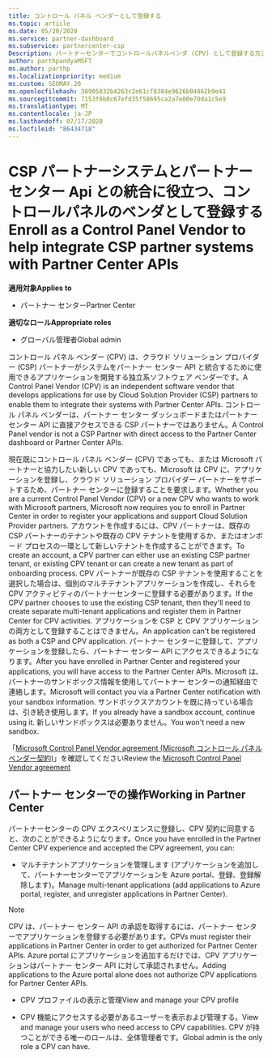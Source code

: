 ```yaml
---
title: コントロール パネル ベンダーとして登録する
ms.topic: article
ms.date: 05/20/2020
ms.service: partner-dashboard
ms.subservice: partnercenter-csp
Description: パートナーセンターでコントロールパネルベンダ (CPV) として登録する方法について説明します。
author: parthpandyaMSFT
ms.author: parthp
ms.localizationpriority: medium
ms.custom: SEOMAY.20
ms.openlocfilehash: 38905832b4263c2e61cf8384e9626b04862b9e41
ms.sourcegitcommit: 7153f0b8c67efd35f58695ca2a7e00e70da1c5e9
ms.translationtype: MT
ms.contentlocale: ja-JP
ms.lasthandoff: 07/17/2020
ms.locfileid: "86434718"
---
```

# <a name="enroll-as-a-control-panel-vendor-to-help-integrate-csp-partner-systems-with-partner-center-apis"></a><span data-ttu-id="900e8-103">CSP パートナーシステムとパートナーセンター Api との統合に役立つ、コントロールパネルのベンダとして登録する</span><span class="sxs-lookup"><span data-stu-id="900e8-103">Enroll as a Control Panel Vendor to help integrate CSP partner systems with Partner Center APIs</span></span>

<span data-ttu-id="900e8-104">**適用対象**</span><span class="sxs-lookup"><span data-stu-id="900e8-104">**Applies to**</span></span>

- <span data-ttu-id="900e8-105">パートナー センター</span><span class="sxs-lookup"><span data-stu-id="900e8-105">Partner Center</span></span>

<span data-ttu-id="900e8-106">**適切なロール**</span><span class="sxs-lookup"><span data-stu-id="900e8-106">**Appropriate roles**</span></span>

- <span data-ttu-id="900e8-107">グローバル管理者</span><span class="sxs-lookup"><span data-stu-id="900e8-107">Global admin</span></span>

<span data-ttu-id="900e8-108">コントロール パネル ベンダー (CPV) は、クラウド ソリューション プロバイダー (CSP) パートナーがシステムをパートナー センター API と統合するために使用できるアプリケーションを開発する独立系ソフトウェア ベンダーです。</span><span class="sxs-lookup"><span data-stu-id="900e8-108">A Control Panel Vendor (CPV) is an independent software vendor that develops applications for use by Cloud Solution Provider (CSP) partners to enable them to integrate their systems with Partner Center APIs.</span></span> <span data-ttu-id="900e8-109">コントロール パネル ベンダーは、パートナー センター ダッシュボードまたはパートナー センター API に直接アクセスできる CSP パートナーではありません。</span><span class="sxs-lookup"><span data-stu-id="900e8-109">A Control Panel vendor is not a CSP Partner with direct access to the Partner Center dashboard or Partner Center APIs.</span></span>

<span data-ttu-id="900e8-110">現在既にコントロール パネル ベンダー (CPV) であっても、または Microsoft パートナーと協力したい新しい CPV であっても、Microsoft は CPV に、アプリケーションを登録し、クラウド ソリューション プロバイダー パートナーをサポートするため、パートナー センターに登録することを要求します。</span><span class="sxs-lookup"><span data-stu-id="900e8-110">Whether you are a current Control Panel Vendor (CPV) or a new CPV who wants to work with Microsoft partners, Microsoft now requires you to enroll in Partner Center in order to register your applications and support Cloud Solution Provider partners.</span></span> <span data-ttu-id="900e8-111">アカウントを作成するには、CPV パートナーは、既存の CSP パートナーのテナントや既存の CPV テナントを使用するか、またはオンボード プロセスの一環として新しいテナントを作成することができます。</span><span class="sxs-lookup"><span data-stu-id="900e8-111">To create an account, a CPV partner can either use an existing CSP partner tenant, or existing CPV tenant or can create a new tenant as part of onboarding process.</span></span> <span data-ttu-id="900e8-112">CPV パートナーが既存の CSP テナントを使用することを選択した場合は、個別のマルチテナントアプリケーションを作成し、それらを CPV アクティビティのパートナーセンターに登録する必要があります。</span><span class="sxs-lookup"><span data-stu-id="900e8-112">If the CPV partner chooses to use the existing CSP tenant, then they'll need to create separate multi-tenant applications and register them in Partner Center for CPV activities.</span></span> <span data-ttu-id="900e8-113">アプリケーションを CSP と CPV アプリケーションの両方として登録することはできません。</span><span class="sxs-lookup"><span data-stu-id="900e8-113">An application can't be registered as both a CSP and CPV application.</span></span> <span data-ttu-id="900e8-114">パートナー センターに登録して、アプリケーションを登録したら、パートナー センター API にアクセスできるようになります。</span><span class="sxs-lookup"><span data-stu-id="900e8-114">After you have enrolled in Partner Center and registered your applications, you will have access to the Partner Center APIs.</span></span>  <span data-ttu-id="900e8-115">Microsoft は、パートナーのサンドボックス情報を使用してパートナー センターの通知経由で連絡します。</span><span class="sxs-lookup"><span data-stu-id="900e8-115">Microsoft will contact you via a Partner Center notification with your sandbox information.</span></span> <span data-ttu-id="900e8-116">サンドボックスアカウントを既に持っている場合は、引き続き使用します。</span><span class="sxs-lookup"><span data-stu-id="900e8-116">If you already have a sandbox account, continue using it.</span></span> <span data-ttu-id="900e8-117">新しいサンドボックスは必要ありません。</span><span class="sxs-lookup"><span data-stu-id="900e8-117">You won't need a new sandbox.</span></span>

<span data-ttu-id="900e8-118">「[Microsoft Control Panel Vendor agreement (Microsoft コントロール パネル ベンダー契約)](https://go.microsoft.com/fwlink/?linkid=2055198)」を確認してください</span><span class="sxs-lookup"><span data-stu-id="900e8-118">Review the [Microsoft Control Panel Vendor agreement](https://go.microsoft.com/fwlink/?linkid=2055198)</span></span>


## <a name="working-in-partner-center"></a><span data-ttu-id="900e8-119">パートナー センターでの操作</span><span class="sxs-lookup"><span data-stu-id="900e8-119">Working in Partner Center</span></span>
<span data-ttu-id="900e8-120">パートナーセンターの CPV エクスペリエンスに登録し、CPV 契約に同意すると、次のことができるようになります。</span><span class="sxs-lookup"><span data-stu-id="900e8-120">Once you have enrolled in the Partner Center CPV experience and accepted the CPV agreement, you can:</span></span>

- <span data-ttu-id="900e8-121">マルチテナントアプリケーションを管理します (アプリケーションを追加して、パートナーセンターでアプリケーションを Azure portal、登録、登録解除します)。</span><span class="sxs-lookup"><span data-stu-id="900e8-121">Manage multi-tenant applications (add applications to Azure portal, register, and unregister applications in Partner Center).</span></span>

>[!Note] 
><span data-ttu-id="900e8-122">CPV は、パートナー センター API の承認を取得するには、パートナー センターでアプリケーションを登録する必要があります。</span><span class="sxs-lookup"><span data-stu-id="900e8-122">CPVs must register their applications in Partner Center in order to get authorized for Partner Center APIs.</span></span> <span data-ttu-id="900e8-123">Azure portal にアプリケーションを追加するだけでは、CPV アプリケーションはパートナー センター API に対して承認されません。</span><span class="sxs-lookup"><span data-stu-id="900e8-123">Adding applications to the Azure portal alone does not authorize CPV applications for Partner Center APIs.</span></span> 

- <span data-ttu-id="900e8-124">CPV プロファイルの表示と管理</span><span class="sxs-lookup"><span data-stu-id="900e8-124">View and manage your CPV profile</span></span> 

- <span data-ttu-id="900e8-125">CPV 機能にアクセスする必要があるユーザーを表示および管理する。</span><span class="sxs-lookup"><span data-stu-id="900e8-125">View and manage your users who need access to CPV capabilities.</span></span> <span data-ttu-id="900e8-126">CPV が持つことができる唯一のロールは、全体管理者です。</span><span class="sxs-lookup"><span data-stu-id="900e8-126">Global admin is the only role a CPV can have.</span></span>



